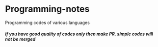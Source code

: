 # Programming-notes
Programming codes of various languages

##### If you have good quality of codes only then make PR. simple codes will not be merged
